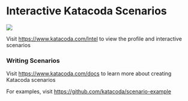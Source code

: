 # Interactive Katacoda Scenarios

[![](http://shields.katacoda.com/katacoda/lntel/count.svg)](https://www.katacoda.com/lntel "Get your profile on Katacoda.com")

Visit https://www.katacoda.com/lntel to view the profile and interactive scenarios

### Writing Scenarios
Visit https://www.katacoda.com/docs to learn more about creating Katacoda scenarios

For examples, visit https://github.com/katacoda/scenario-example
